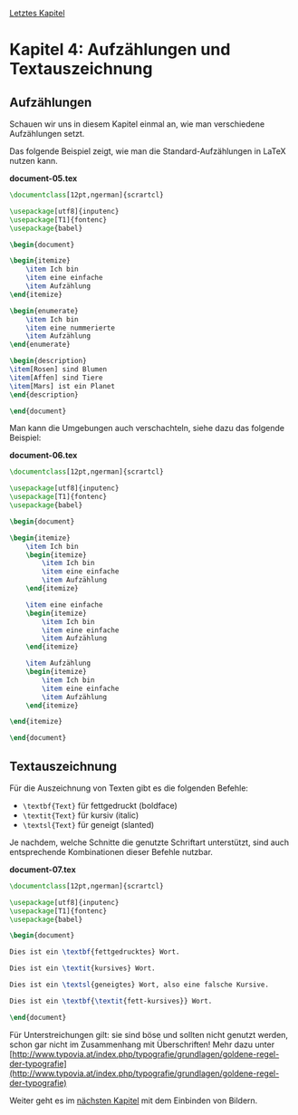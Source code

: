 [Letztes Kapitel](Kapitel3.md)

# Kapitel 4: Aufzählungen und Textauszeichnung

## Aufzählungen

Schauen wir uns in diesem Kapitel einmal an, wie man verschiedene Aufzählungen setzt.

Das folgende Beispiel zeigt, wie man die Standard-Aufzählungen in LaTeX nutzen kann. 

**document-05.tex**

```latex
\documentclass[12pt,ngerman]{scrartcl}

\usepackage[utf8]{inputenc}
\usepackage[T1]{fontenc}
\usepackage{babel}

\begin{document}

\begin{itemize}
	\item Ich bin
	\item eine einfache
	\item Aufzählung
\end{itemize}

\begin{enumerate}
	\item Ich bin
	\item eine nummerierte
	\item Aufzählung
\end{enumerate}

\begin{description}
\item[Rosen] sind Blumen
\item[Affen] sind Tiere
\item[Mars] ist ein Planet
\end{description}

\end{document}
```

Man kann die Umgebungen auch verschachteln, siehe dazu das folgende Beispiel:

**document-06.tex**

```latex
\documentclass[12pt,ngerman]{scrartcl}

\usepackage[utf8]{inputenc}
\usepackage[T1]{fontenc}
\usepackage{babel}

\begin{document}

\begin{itemize}
	\item Ich bin
	\begin{itemize}
		\item Ich bin
		\item eine einfache
		\item Aufzählung
    \end{itemize}

	\item eine einfache
	\begin{itemize}
		\item Ich bin
		\item eine einfache
		\item Aufzählung
	\end{itemize}	

	\item Aufzählung
	\begin{itemize}
		\item Ich bin
		\item eine einfache
		\item Aufzählung
	\end{itemize}

\end{itemize}

\end{document}
```

## Textauszeichnung

Für die Auszeichnung von Texten gibt es die folgenden Befehle:

* `\textbf{Text}` für fettgedruckt (boldface)
* `\textit{Text}` für kursiv (italic)
* `\textsl{Text}` für geneigt (slanted)

Je nachdem, welche Schnitte die genutzte Schriftart unterstützt, sind auch entsprechende Kombinationen dieser Befehle nutzbar.

**document-07.tex**

```latex
\documentclass[12pt,ngerman]{scrartcl}

\usepackage[utf8]{inputenc}
\usepackage[T1]{fontenc}
\usepackage{babel}

\begin{document}

Dies ist ein \textbf{fettgedrucktes} Wort.

Dies ist ein \textit{kursives} Wort.

Dies ist ein \textsl{geneigtes} Wort, also eine falsche Kursive.

Dies ist ein \textbf{\textit{fett-kursives}} Wort.

\end{document}
```

Für Unterstreichungen gilt: sie sind böse und sollten nicht genutzt werden, schon gar nicht im Zusammenhang mit Überschriften! Mehr dazu unter [http://www.typovia.at/index.php/typografie/grundlagen/goldene-regel-der-typografie](http://www.typovia.at/index.php/typografie/grundlagen/goldene-regel-der-typografie)


Weiter geht es im [nächsten Kapitel](Kapitel5.md) mit dem Einbinden von Bildern.